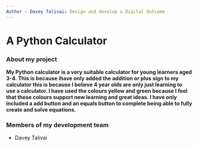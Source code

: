 ```yaml
---
Author - Davey Talivai: Design and develop a Digital Outcome
---
```





# A Python Calculator 

### About my project
**My Python calculator is a very suitable calculator for young learners aged 3-4. This is because ihave only added the addition or plus sign to my calculator this is because I believe 4 year olds are only just learning to use a calculator. I have used the colours yellow and green because I feel that these colours support new learning and great ideas. I have only included a add button and an equals button to complete being able to fully create and solve equations.**

### Members of my development team
- Davey Talivai
